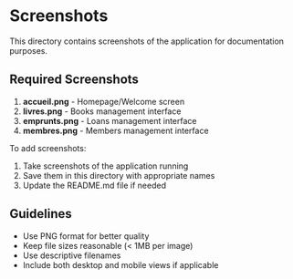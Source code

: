 # Screenshots

This directory contains screenshots of the application for documentation purposes.

## Required Screenshots

1. **accueil.png** - Homepage/Welcome screen
2. **livres.png** - Books management interface
3. **emprunts.png** - Loans management interface
4. **membres.png** - Members management interface

To add screenshots:
1. Take screenshots of the application running
2. Save them in this directory with appropriate names
3. Update the README.md file if needed

## Guidelines

- Use PNG format for better quality
- Keep file sizes reasonable (< 1MB per image)
- Use descriptive filenames
- Include both desktop and mobile views if applicable

